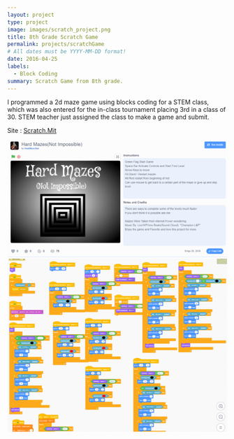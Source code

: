 ```yaml
---
layout: project
type: project
image: images/scratch_project.png
title: 8th Grade Scratch Game
permalink: projects/scratchGame
# All dates must be YYYY-MM-DD format!
date: 2016-04-25
labels:
  - Block Coding
summary: Scratch Game from 8th grade.
---
```


I programmed a 2d maze game using blocks coding for a STEM class, which was also entered for the in-class tournament placing 3rd in a class of 30. STEM teacher just assigned the class to make a game and submit.


Site : <a href = "https://scratch.mit.edu/projects/106124273/">Scratch.Mit
<div class="center">
  <img class="ui medium right floated image" src="../images/scratch_page.png">
  <img class="ui medium left floated image" src="../images/scratchCode.png">
</div>
